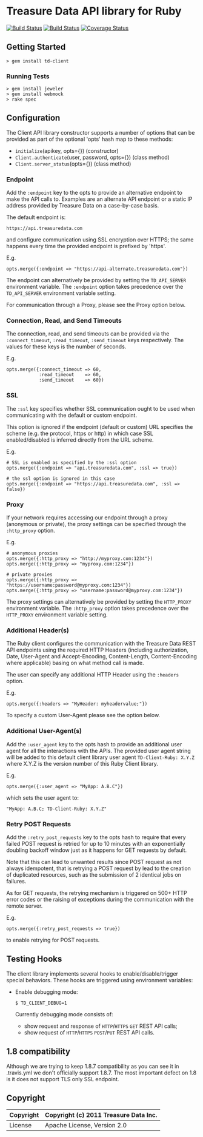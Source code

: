 # Treasure Data API library for Ruby
[<img src="https://travis-ci.org/treasure-data/td-client-ruby.svg?branch=master" alt="Build Status" />](https://travis-ci.org/treasure-data/td-client-ruby)
[<img src="https://ci.appveyor.com/api/projects/status/github/treasure-data/td-client-ruby?branch=master&svg=true" alt="Build Status" />](https://ci.appveyor.com/project/treasure-data/td-client-ruby/branch/master)
[<img src="https://coveralls.io/repos/treasure-data/td-client-ruby/badge.svg?branch=master&service=github" alt="Coverage Status" />](https://coveralls.io/github/treasure-data/td-client-ruby?branch=master)

## Getting Started

    > gem install td-client

### Running Tests

    > gem install jeweler
    > gem install webmock
    > rake spec

## Configuration

The Client API library constructor supports a number of options that can
be provided as part of the optional 'opts' hash map to these methods:

* `initialize`(apikey, opts={}) (constructor)
* `Client.authenticate`(user, password, opts={}) (class method)
* `Client.server_status`(opts={}) (class method)

### Endpoint

Add the `:endpoint` key to the opts to provide an alternative endpoint to make
the API calls to. Examples are an alternate API endpoint or a static IP address
provided by Treasure Data on a case-by-case basis.

The default endpoint is:

    https://api.treasuredata.com

and configure communication using SSL encryption over HTTPS; the same happens
every time the provided endpoint is prefixed by 'https'.

E.g.

    opts.merge({:endpoint => "https://api-alternate.treasuredata.com"})

The endpoint can alternatively be provided by setting the `TD_API_SERVER`
environment variable. The `:endpoint` option takes precedence over the
`TD_API_SERVER` environment variable setting.

For communication through a Proxy, please see the Proxy option below.

### Connection, Read, and Send Timeouts

The connection, read, and send timeouts can be provided via the
`:connect_timeout`, `:read_timeout`, `:send_timeout` keys respectively.
The values for these keys is the number of seconds.

E.g.

    opts.merge({:connect_timeout => 60,
                :read_timeout    => 60,
                :send_timeout    => 60})

### SSL

The `:ssl` key specifies whether SSL communication ought to be used when
communicating with the default or custom endpoint.

This option is ignored if the endpoint (default or custom) URL specifies the
scheme (e.g. the protocol, https or http) in which case SSL enabled/disabled is
inferred directly from the URL scheme.

E.g.

    # SSL is enabled as specified by the :ssl option
    opts.merge({:endpoint => "api.treasuredata.com", :ssl => true})

    # the ssl option is ignored in this case
    opts.merge({:endpoint => "https://api.treasuredata.com", :ssl => false})

### Proxy

If your network requires accessing our endpoint through a proxy (anonymous or
private), the proxy settings can be specified through the `:http_proxy` option.

E.g.

    # anonymous proxies
    opts.merge({:http_proxy => "http://myproxy.com:1234"})
    opts.merge({:http_proxy => "myproxy.com:1234"})

    # private proxies
    opts.merge({:http_proxy => "https://username:password@myproxy.com:1234"})
    opts.merge({:http_proxy => "username:password@myproxy.com:1234"})

The proxy settings can alternatively be provided by setting the `HTTP_PROXY`
environment variable. The `:http_proxy` option takes precedence over the
`HTTP_PROXY` environment variable setting.

### Additional Header(s)

The Ruby client configures the communication with the Treasure Data REST API
endpoints using the required HTTP Headers (including authorization, Date,
User-Agent and Accept-Encoding, Content-Length, Content-Encoding where
applicable) basing on what method call is made.

The user can specify any additional HTTP Header using the `:headers` option.

E.g.

    opts.merge({:headers => "MyHeader: myheadervalue;"})

To specify a custom User-Agent please see the option below.

### Additional User-Agent(s)

Add the `:user_agent` key to the opts hash to provide an additional user agent
for all the interactions with the APIs.
The provided user agent string will be added to this default client library user
agent `TD-Client-Ruby: X.Y.Z` where X.Y.Z is the version number of this Ruby
Client library.

E.g.

    opts.merge({:user_agent => "MyApp: A.B.C"})

which sets the user agent to:

    "MyApp: A.B.C; TD-Client-Ruby: X.Y.Z"

### Retry POST Requests

Add the `:retry_post_requests` key to the opts hash to require that every
failed POST request is retried for up to 10 minutes with an exponentially
doubling backoff window just as it happens for GET requests by default.

Note that this can lead to unwanted results since POST request as not always
idempotent, that is retrying a POST request by lead to the creation of
duplicated resources, such as the submission of 2 identical jobs on failures.

As for GET requests, the retrying mechanism is triggered on 500+ HTTP error
codes or the raising of exceptions during the communication with the remote
server.

E.g.

    opts.merge({:retry_post_requests => true})

to enable retrying for POST requests.

## Testing Hooks

The client library implements several hooks to enable/disable/trigger special
behaviors. These hooks are triggered using environment variables:

* Enable debugging mode:

    `$ TD_CLIENT_DEBUG=1`

  Currently debugging mode consists of:

  * show request and response of `HTTP`/`HTTPS` `GET` REST API calls;
  * show request of `HTTP`/`HTTPS` `POST`/`PUT` REST API calls.

## 1.8 compatibility

Although we are trying to keep 1.8.7 compatibility as you can see it in
.travis.yml we don't officially support 1.8.7. The most important defect
on 1.8 is it does not support TLS only SSL endpoint.

## Copyright

|Copyright | Copyright (c) 2011 Treasure Data Inc. |
|:--|:--|
|License|   Apache License, Version 2.0 |
